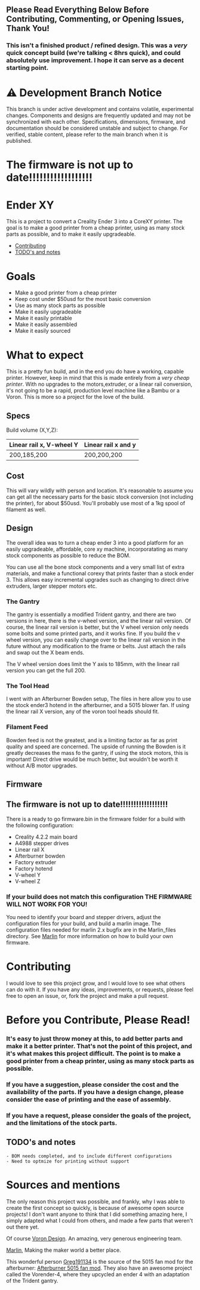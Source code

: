 
## Please Read Everything Below Before Contributing, Commenting, or Opening Issues, Thank You!
### This isn't a finished product / refined design. This was a *very* quick concept build (we're talking < 8hrs quick), and could absolutely use improvement. I hope it can serve as a decent starting point.

# ⚠️ Development Branch Notice

This branch is under active development and contains volatile, experimental changes. Components and designs are frequently updated and may not be synchronized with each other. Specifications, dimensions, firmware, and documentation should be considered unstable and subject to change. For verified, stable content, please refer to the main branch when it is published.

# The firmware is not up to date!!!!!!!!!!!!!!!!!!

# Ender XY
This is a project to convert a Creality Ender 3 into a CoreXY printer. The goal is to make a good printer from a cheap printer, using as many stock parts as possible, and to make it easily upgradeable.
- [Contributing](#contributing)
- [TODO's and notes](#todos-and-notes)

# Goals
- Make a good printer from a cheap printer
- Keep cost under $50usd for the most basic conversion
- Use as many stock parts as possible
- Make it easily upgradeable
- Make it easily printable
- Make it easily assembled
- Make it easily sourced

# What to expect
This is a pretty fun build, and in the end you do have a working, capable printer. However, 
keep in mind that this is made entirely from a *very cheap printer*. With no upgrades to the motors,extruder, or a linear rail conversion, it's not going to be a rapid, production level machine like a Bambu or a Voron. This is more so a project for the love of the build. 

## Specs
Build volume (X,Y,Z):

Linear rail x, V-wheel Y         |     Linear rail x and y
----------------------|-----
 200,185,200          |     200,200,200

## Cost
This will vary wildly with person and location. It's reasonable to assume you can get all the necessary parts for the basic stock conversion (not including the printer), for about $50usd. You'll probably use most of a 1kg spool of filament as well.

## Design
The overall idea was to turn a cheap ender 3 into a good platform for an easily upgradeable, affordable, core xy machine, incorporatating as many stock components as possible to reduce the BOM.

You can use all the bone stock components and a very small list of extra materials, and make a functional corexy that prints faster than a stock ender 3. This allows easy incremental upgrades such as changing to direct drive extruders, larger stepper motors etc.


### The Gantry
The gantry is essentially a modified Trident gantry, and there are two versions in here, there is the v-wheel version, and the linear rail version. Of course, the linear rail version is better, but the V wheel version only needs some bolts and some printed parts, and it works fine. If you build the v wheel version, you can easily change over to the linear rail version in the future without any modification to the frame or belts. Just attach the rails and swap out the X beam ends. 

The V wheel version does limit the Y axis to 185mm, with the linear rail version you can get the full 200. 

### The Tool Head
I went with an Afterburner Bowden setup, The files in here allow you to use the stock ender3 hotend in the afterburner, and a 5015 blower fan. If using the linear rail X version, any of the voron tool heads should fit.

### Filament Feed
Bowden feed is not the greatest, and is a limiting factor as far as print quality and speed are concerned. The upside of running the Bowden is it greatly decreases the mass fo the gantry, if using the stock motors, this is important! Direct drive would be much better, but wouldn't be worth it without A/B motor upgrades. 

## Firmware
## The firmware is not up to date!!!!!!!!!!!!!!!!!!
There is a ready to go firmware.bin in the firmware folder for a build with the following configuration:
- Creality 4.2.2 main board
- A4988 stepper drives
- Linear rail X
- Afterburner bowden
- Factory extruder
- Factory hotend
- V-wheel Y
- V-wheel Z

### If your build does not match this configuration THE FIRMWARE WILL NOT WORK FOR YOU!
 You need to identify your board and stepper drivers, adjust the configuration files for your build, and build a marlin image. The configuration files needed for marlin 2.x bugfix are in the Marlin_files directory. See [Marlin](https://github.com/MarlinFirmware/Marlin) for more information on how to build your own firmware.


# Contributing
I would love to see this project grow, and I would love to see what others can do with it. If you have any ideas, improvements, or requests, please feel free to open an issue, or, fork the project and make a pull request.

# Before you Contribute, Please Read!
### It's easy to just throw money at this, to add better parts and make it a better printer. That's not the point of this project, and it's what makes this project difficult. The point is to make a good printer from a cheap printer, using as many stock parts as possible.
### If you have a suggestion, please consider the cost and the availability of the parts. If you have a design change, please consider the ease of printing and the ease of assembly.
### If you have a request, please consider the goals of the project, and the limitations of the stock parts.

## TODO's and notes
    - BOM needs completed, and to include different configurations
    - Need to optmize for printing without support


# Sources and mentions
The only reason this project was possible, and frankly, why I was able to create the first concept so quickly, is because of awesome open source projects! I don't want anyone to think that I did something amazing here, I simply adapted what I could from others, and made a few parts that weren't out there yet.

Of course [Voron Design](https://vorondesign.com/). An amazing, very generous engineering team.

[Marlin](https://github.com/MarlinFirmware/Marlin), Making the maker world a better place.

This wonderful person [Greg191134](https://github.com/Greg191134) is the source of the 5015 fan mod for the afterburner: [Afterburner 5015 fan mod](https://github.com/Greg191134/Voron/tree/master/Afterburner%20Optimisation/5015%20fan%20mod). They also have an awesome project called the Vorender-4, where they upcycled an ender 4 with an adaptation of the Trident gantry. 
